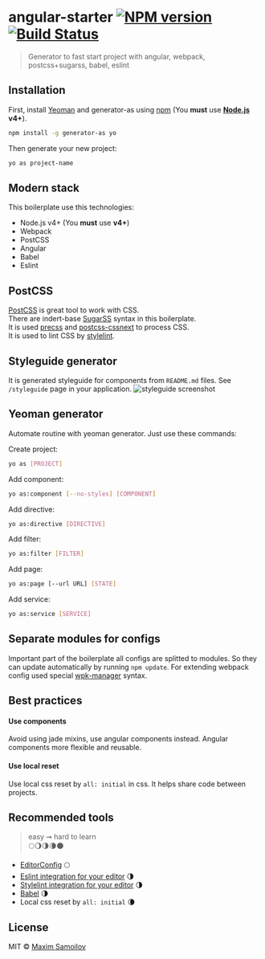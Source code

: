 # angular-starter [![NPM version][npm-image]][npm-url] [![Build Status][travis-image]][travis-url]
> Generator to fast start project with angular, webpack, postcss+sugarss, babel, eslint


## Installation

First, install [Yeoman](http://yeoman.io) and generator-as using [npm](https://www.npmjs.com/)
(You **must** use **[Node.js](https://nodejs.org/) v4+**).

```bash
npm install -g generator-as yo
```

Then generate your new project:

```bash
yo as project-name
```


## Modern stack
This boilerplate use this technologies:

- Node.js v4+ (You **must** use **v4+**)
- Webpack
- PostCSS
- Angular
- Babel
- Eslint



## PostCSS
[PostCSS][postcss-url] is great tool to work with CSS.  
There are indert-base [SugarSS][sugarss-url] syntax in this boilerplate.  
It is used [precss][precss-url] and [postcss-cssnext][postcss-cssnext-url] to process CSS.  
It is used to lint CSS by [stylelint][stylelint-url].


## Styleguide generator
It is generated styleguide for components from `README.md` files.
See `/styleguide` page in your application.
![styleguide screenshot](http://s.csssr.ru/2016-05-22-2056-xjinitj4jj.png)


## Yeoman generator
Automate routine with yeoman generator.
Just use these commands:

Create project:
```bash
yo as [PROJECT]
```

Add component:
```bash
yo as:component [--no-styles] [COMPONENT]
```

Add directive:
```bash
yo as:directive [DIRECTIVE]
```

Add filter:
```bash
yo as:filter [FILTER]
```

Add page:
```bash
yo as:page [--url URL] [STATE]
```

Add service:
```bash
yo as:service [SERVICE]
```


## Separate modules for configs
Important part of the boilerplate all configs are splitted to modules.
So they can update automatically by running `npm update`.
For extending webpack config used special [wpk-manager](https://github.com/Nitive/wpk-manager) syntax.


## Best practices
#### Use components
Avoid using jade mixins, use angular components instead.
Angular components more flexible and reusable.

#### Use local reset
Use local css reset by `all: initial` in css.
It helps share code between projects.


## Recommended tools
> easy ➞ hard to learn  
> 🌕🌖🌗🌘🌑

- [EditorConfig](http://editorconfig.org) 🌕
- [Eslint integration for your editor](http://eslint.org/docs/user-guide/integrations#editors) 🌗
- [Stylelint integration for your editor](https://github.com/stylelint/stylelint/blob/master/docs/user-guide/complementary-tools.md#editor-plugins) 🌗
- [Babel](http://babeljs.io) 🌗
- Local css reset by `all: initial` 🌘


## License

MIT © [Maxim Samoilov](https://twitter.com/_nitive)

[npm-image]: https://badge.fury.io/js/generator-as.svg
[npm-url]: https://npmjs.org/package/generator-as
[travis-image]: https://travis-ci.org/CSSSR/angular-starter.svg?branch=master
[travis-url]: https://travis-ci.org/CSSSR/angular-starter

[postcss-url]: https://github.com/postcss/postcss
[precss-url]: https://github.com/jonathantneal/precss
[postcss-cssnext-url]: http://cssnext.io
[stylelint-url]: https://github.com/stylelint/stylelint
[sugarss-url]: https://github.com/postcss/sugarss
